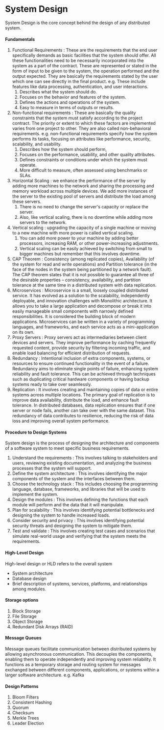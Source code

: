 # System Design
System Design is the core concept behind the design of any distributed system.

#### **Fundamentals**
1. Functional Requirements : These are the requirements that the end user specifically demands as basic facilities that the system should offer. All these functionalities need to be necessarily incorporated into the system as a part of the contract. These are represented or stated in the form of input to be given to the system, the operation performed and the output expected. They are basically the requirements stated by the user which one can see directly in the final product. e.g. These include features like data processing, authentication, and user interactions.
   1. Describes what the system should do.
   2. Focuses on the behavior and features of the system.
   3. Defines the actions and operations of the system.
   4. Easy to measure in terms of outputs or results.
2. Non-functional requirements : These are basically the quality constraints that the system must satisfy according to the project contract. The priority or extent to which these factors are implemented varies from one project to other. They are also called non-behavioral requirements. e.g. non-functional requirements specify how the system performs its tasks, focusing on attributes like performance, security, scalability, and usability.
   1. Describes how the system should perform,
   2. Focuses on the performance, usability, and other quality attributes.
   3. Defines constraints or conditions under which the system must operate.
   4. More difficult to measure, often assessed using benchmarks or SLAs.
3. Horizontal Scaling : we enhance the performance of the server by adding more machines to the network and sharing the processing and memory workload across multiple devices. We add more instances of the server to the existing pool of servers and distribute the load among these servers. 
   1. There is no need to change the server's capacity or replace the server. 
   2. Also, like vertical scaling, there is no downtime while adding more servers to the network.
4. Vertical scaling : upgrading the capacity of a single machine or moving to a new machine with more power is called vertical scaling. 
   1. You can add more power to your machine by adding better processors, increasing RAM, or other power-increasing adjustments. 
   2. Vertical scaling can be easily achieved by switching from small to bigger machines but remember that this involves downtime.
5. CAP Theorem : Consistency (among replicated copies), Availability (of the system for read and write operations) and Partition tolerance (in the face of the nodes in the system being partitioned by a network fault). The CAP theorem states that it is not possible to guarantee all three of the desirable properties – consistency, availability, and partition tolerance at the same time in a distributed system with data replication.
6. Microservices : Microservice is a small, loosely coupled distributed service. It has evolved as a solution to the scalability, independently deployable, and innovation challenges with Monolithic architecture. It allows you to take a large application and decompose or break it into easily manageable small components with narrowly defined responsibilities. It is considered the building block of modern applications. Microservices can be written in a variety of programming languages, and frameworks, and each service acts as a mini-application on its own.
7. Proxy Servers : Proxy servers act as intermediaries between client devices and servers. They improve performance by caching frequently requested content, provide security by filtering incoming traffic, and enable load balancing for efficient distribution of requests.
8. Redundancy : Intentional inclusion of extra components, systems, or resources to ensure continued functionality in the event of a failure. Redundancy aims to eliminate single points of failure, enhancing system reliability and fault tolerance. This can be achieved through techniques such as duplicating critical hardware components or having backup systems ready to take over seamlessly.
9. Replication : It involves creating and maintaining copies of data or entire systems across multiple locations. The primary goal of replication is to improve data availability, distribute the load, and enhance fault tolerance. In distributed databases, data replication ensures that if one server or node fails, another can take over with the same dataset. This redundancy of data contributes to resilience, reducing the risk of data loss and improving overall system performance.

#### **Procedure to Design Systems**
System design is the process of designing the architecture and components of a software system to meet specific business requirements. 
1. Understand the requirements : This involves talking to stakeholders and users, reviewing existing documentation, and analyzing the business processes that the system will support.
2. Define the system architecture : This involves identifying the major components of the system and the interfaces between them.
3. Choose the technology stack : This includes choosing the programming language, database, frameworks, and libraries that will be used to implement the system.
4. Design the modules : This involves defining the functions that each module will perform and the data that it will manipulate.
5. Plan for scalability : This involves identifying potential bottlenecks and designing the system to handle increased loads.
6. Consider security and privacy : This involves identifying potential security threats and designing the system to mitigate them.
7. Test and validate :  This involves creating test cases and scenarios that simulate real-world usage and verifying that the system meets the requirements.

#### **High-Level Design**
High-level design or HLD refers to the overall system
* System architecture
* Database design
* Brief description of systems, services, platforms, and relationships among modules.

#### **Storage options**
1. Block Storage
2. File Storage
3. Object Storage
4. Redundant Disk Arrays (RAID)

#### **Message Queues**
Message queues facilitate communication between distributed systems by allowing asynchronous communication. This decouples the components, enabling them to operate independently and improving system reliability.  It functions as a temporary storage and routing system for messages exchanged between different components, applications, or systems within a larger software architecture.
e.g. Kafka

#### **Design Patterns**
1. Bloom Filters
2. Consistent Hashing
3. Quorum
4. Checksum
5. Merkle Trees
6. Leader Election


